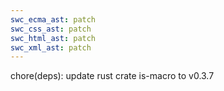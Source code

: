 ```yaml
---
swc_ecma_ast: patch
swc_css_ast: patch
swc_html_ast: patch
swc_xml_ast: patch
---
```


chore(deps): update rust crate is-macro to v0.3.7
